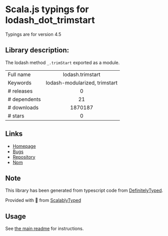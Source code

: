 
# Scala.js typings for lodash_dot_trimstart

Typings are for version 4.5

## Library description:
The lodash method `_.trimStart` exported as a module.

|                    |                 |
| ------------------ | :-------------: |
| Full name          | lodash.trimstart |
| Keywords           | lodash-modularized, trimstart |
| # releases         | 0 |
| # dependents       | 21 |
| # downloads        | 1870187 |
| # stars            | 0 |

## Links
- [Homepage](https://lodash.com/)
- [Bugs](https://github.com/lodash/lodash/issues)
- [Repository](https://github.com/lodash/lodash)
- [Npm](https://www.npmjs.com/package/lodash.trimstart)
    


## Note
This library has been generated from typescript code from [DefinitelyTyped](https://definitelytyped.org).

Provided with :purple_heart: from [ScalablyTyped](https://github.com/oyvindberg/ScalablyTyped)

## Usage
See [the main readme](../../readme.md) for instructions.


